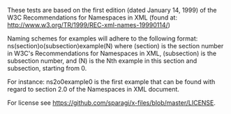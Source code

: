 These tests are based on the first edition (dated January 14, 1999) of the W3C Recommendations for Namespaces in XML (found at: http://www.w3.org/TR/1999/REC-xml-names-19990114/)

Naming schemes for examples will adhere to the following format: ns(section)o(subsection)example(N) 
where (section) is the section number in W3C's Recommendations for Namespaces in XML, (subsection) is the subsection number, and (N) is the Nth example in this section and subsection, starting from 0.

For instance: ns2o0example0 is the first example that can be found with regard to section 2.0 of the Namespaces in XML document.

For license see https://github.com/sparagi/x-files/blob/master/LICENSE.

